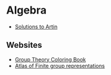 # Algebra

- [Solutions to Artin](https://brianbi.ca/artin)

## Websites
- [Group Theory Coloring Book](http://www.coloring-book.co/?pageName=cover)
- [Atlas of Finite group representations](http://brauer.maths.qmul.ac.uk/Atlas/v3/)
